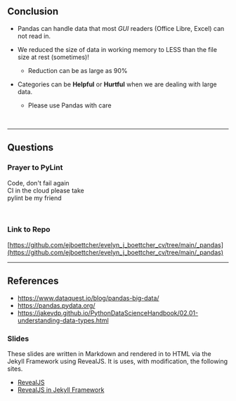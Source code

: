 ## Conclusion

* Pandas can handle data that most *GUI* readers (Office Libre, Excel) can not read in.  
    
* We reduced the size of data in working memory to LESS than the file size at rest (sometimes)!
   * Reduction can be as large as 90%

* Categories can be **Helpful** or **Hurtful** when we are dealing with large data.
   * Please use Pandas with care

<br>

---

## Questions

### Prayer to PyLint

Code, don't fail again <br>
CI in the cloud please take <br>
pylint be my friend

<br>

### Link to Repo

[https://github.com/ejboettcher/evelyn_j_boettcher_cv/tree/main/_pandas](https://github.com/ejboettcher/evelyn_j_boettcher_cv/tree/main/_pandas)

---

## References

* https://www.dataquest.io/blog/pandas-big-data/
* https://pandas.pydata.org/
* https://jakevdp.github.io/PythonDataScienceHandbook/02.01-understanding-data-types.html


### Slides

These slides are written in Markdown and rendered in to HTML via the Jekyll Framework 
using RevealJS.  It is uses, with modification, the following sites.

* [RevealJS](https://revealjs.com/)
* [RevealJS in Jekyll Framework](https://github.com/dploeger/jekyll-revealjs)
